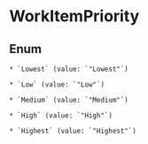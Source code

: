 
# WorkItemPriority

## Enum


    * `Lowest` (value: `"Lowest"`)

    * `Low` (value: `"Low"`)

    * `Medium` (value: `"Medium"`)

    * `High` (value: `"High"`)

    * `Highest` (value: `"Highest"`)



